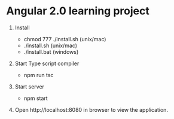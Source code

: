 Angular 2.0 learning project
=============================

1.  Install
	*  chmod 777 ./install.sh (unix/mac)
	*  ./install.sh (unix/mac)
	*  ./install.bat (windows)

2.  Start Type script compiler
	*  npm run tsc

3.  Start server
	*  npm start

4.	Open http://localhost:8080 in browser to view the application.